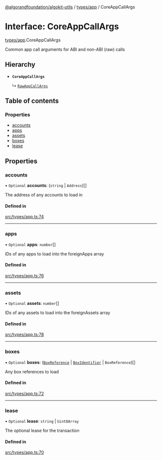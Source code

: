 [@algorandfoundation/algokit-utils](../index.md) / [types/app](../modules/types_app.md) / CoreAppCallArgs

# Interface: CoreAppCallArgs

[types/app](../modules/types_app.md).CoreAppCallArgs

Common app call arguments for ABI and non-ABI (raw) calls

## Hierarchy

- **`CoreAppCallArgs`**

  ↳ [`RawAppCallArgs`](types_app.RawAppCallArgs.md)

## Table of contents

### Properties

- [accounts](types_app.CoreAppCallArgs.md#accounts)
- [apps](types_app.CoreAppCallArgs.md#apps)
- [assets](types_app.CoreAppCallArgs.md#assets)
- [boxes](types_app.CoreAppCallArgs.md#boxes)
- [lease](types_app.CoreAppCallArgs.md#lease)

## Properties

### accounts

• `Optional` **accounts**: (`string` \| `Address`)[]

The address of any accounts to load in

#### Defined in

[src/types/app.ts:74](https://github.com/algorandfoundation/algokit-utils-ts/blob/main/src/types/app.ts#L74)

___

### apps

• `Optional` **apps**: `number`[]

IDs of any apps to load into the foreignApps array

#### Defined in

[src/types/app.ts:76](https://github.com/algorandfoundation/algokit-utils-ts/blob/main/src/types/app.ts#L76)

___

### assets

• `Optional` **assets**: `number`[]

IDs of any assets to load into the foreignAssets array

#### Defined in

[src/types/app.ts:78](https://github.com/algorandfoundation/algokit-utils-ts/blob/main/src/types/app.ts#L78)

___

### boxes

• `Optional` **boxes**: ([`BoxReference`](types_app.BoxReference.md) \| [`BoxIdentifier`](../modules/types_app.md#boxidentifier) \| `BoxReference`)[]

Any box references to load

#### Defined in

[src/types/app.ts:72](https://github.com/algorandfoundation/algokit-utils-ts/blob/main/src/types/app.ts#L72)

___

### lease

• `Optional` **lease**: `string` \| `Uint8Array`

The optional lease for the transaction

#### Defined in

[src/types/app.ts:70](https://github.com/algorandfoundation/algokit-utils-ts/blob/main/src/types/app.ts#L70)
